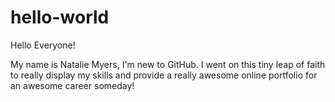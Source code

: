 # hello-world

Hello Everyone!

My name is Natalie Myers, I'm new to GitHub. I went on this tiny leap of faith to really display my skills and provide a really awesome online portfolio for an awesome career someday!
